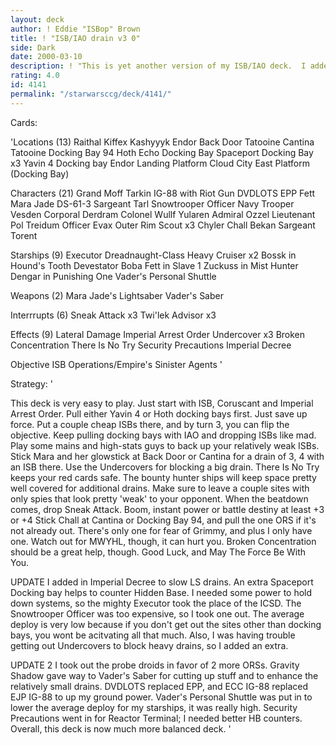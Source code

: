 ```yaml
---
layout: deck
author: ! Eddie "ISBop" Brown
title: ! "ISB/IAO drain v3 0"
side: Dark
date: 2000-03-10
description: ! "This is yet another version of my ISB/IAO deck.  I added in some EJP, and hightened some of my counters of popular decks."
rating: 4.0
id: 4141
permalink: "/starwarsccg/deck/4141/"
---
```

Cards: 

'Locations (13)
Raithal
Kiffex
Kashyyyk
Endor Back Door
Tatooine Cantina
Tatooine Docking Bay 94
Hoth Echo Docking Bay
Spaceport Docking Bay x3
Yavin 4 Docking bay
Endor Landing Platform
Cloud City East Platform (Docking Bay)

Characters (21)
Grand Moff Tarkin
IG-88 with Riot Gun
DVDLOTS
EPP Fett
Mara Jade
DS-61-3
Sargeant Tarl
Snowtrooper Officer
Navy Trooper Vesden
Corporal Derdram
Colonel Wullf Yularen
Admiral Ozzel
Lieutenant Pol Treidum
Officer Evax
Outer Rim Scout x3
Chyler
Chall Bekan
Sargeant Torent

Starships (9)
Executor
Dreadnaught-Class Heavy Cruiser x2
Bossk in Hound's Tooth
Devestator
Boba Fett in Slave 1
Zuckuss in Mist Hunter
Dengar in Punishing One
Vader's Personal Shuttle

Weapons (2)
Mara Jade's Lightsaber
Vader's Saber

Interrrupts (6)
Sneak Attack x3
Twi'lek Advisor x3

Effects (9)
Lateral Damage
Imperial Arrest Order
Undercover x3
Broken Concentration
There Is No Try
Security Precautions
Imperial Decree

Objective ISB Operations/Empire's Sinister Agents
'

Strategy: '

This deck is very easy to play. Just start with ISB, Coruscant and Imperial Arrest Order. Pull either Yavin 4 or Hoth docking bays first. Just save up force. Put a couple cheap ISBs there, and by turn 3, you can flip the objective. Keep pulling docking bays with IAO and dropping ISBs like mad. Play some mains and high-stats guys to back up your relatively weak ISBs. Stick Mara and her glowstick at Back Door or Cantina for a drain of 3, 4 with an ISB there. Use the Undercovers for blocking a big drain. There Is No Try keeps your red cards safe. The bounty hunter ships will keep space pretty well covered for additional drains. Make sure to leave a couple sites with only spies that look pretty 'weak' to your opponent. When the beatdown comes, drop Sneak Attack. Boom, instant power or battle destiny at least +3 or +4 Stick Chall at Cantina or Docking Bay 94, and pull the one ORS if it's not already out. There's only one for fear of Grimmy, and plus I only have one. Watch out for MWYHL, though, it can hurt you. Broken Concentration should be a great help, though. Good Luck, and May The Force Be With You.

UPDATE I added in Imperial Decree to slow LS drains. An extra Spaceport Docking bay helps to counter Hidden Base. I needed some power to hold down systems, so the mighty Executor took the place of the ICSD. The Snowtrooper Officer was too expensive, so I took one out. The average deploy is very low because if you don't get out the sites other than docking bays, you wont be acitvating all that much. Also, I was having trouble getting out Undercovers to block heavy drains, so I added an extra.

UPDATE 2
I took out the probe droids in favor of 2 more ORSs.  Gravity Shadow gave way to Vader's Saber for cutting up stuff and to enhance the relatively small drains.  DVDLOTS replaced EPP, and ECC IG-88 replaced EJP IG-88 to up my ground power.  Vader's Personal Shuttle was put in to lower the average deploy for my starships, it was really high.  Security Precautions went in for Reactor Terminal; I needed better HB counters.  Overall, this deck is now much more balanced deck. '
